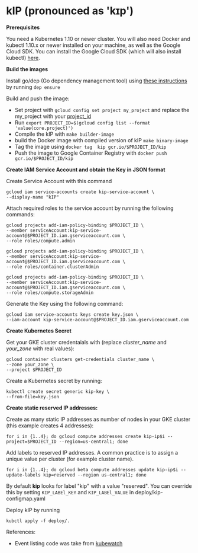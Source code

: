 # kIP (pronounced as 'kɪp')

**Prerequisites**

You need a Kubernetes 1.10 or newer cluster. You will also need Docker and kubectl 1.10.x or newer installed on your machine, as well as the Google Cloud SDK. You can install the Google Cloud SDK (which will also install kubectl) [here](https://cloud.google.com/sdk).

**Build the images**

Install go/dep (Go dependency management tool) using [these instructions](https://github.com/golang/dep) by running `dep ensure`

Build and push the image:

 - Set project with `gcloud config set project my_project` and replace the my_project with your [project_id](https://cloud.google.com/storage/docs/projects)
 - Run `export PROJECT_ID=$(gcloud config list --format 'value(core.project)')`
 - Compile the kIP with `make builder-image`
 - build the Docker image with compiled version of kIP `make binary-image`
 - Tag the image using `docker tag  kip gcr.io/$PROJECT_ID/kip`
 - Push the image to Google Container Registry with `docker push gcr.io/$PROJECT_ID/kip`

**Create IAM Service Account and obtain the Key in JSON format**

Create Service Account with this command 

```
gcloud iam service-accounts create kip-service-account \
--display-name "kIP"
```

Attach required roles to the service account by running the following commands:

```
gcloud projects add-iam-policy-binding $PROJECT_ID \
--member serviceAccount:kip-service-account@$PROJECT_ID.iam.gserviceaccount.com \
--role roles/compute.admin

gcloud projects add-iam-policy-binding $PROJECT_ID \
--member serviceAccount:kip-service-account@$PROJECT_ID.iam.gserviceaccount.com \
--role roles/container.clusterAdmin

gcloud projects add-iam-policy-binding $PROJECT_ID \
--member serviceAccount:kip-service-account@$PROJECT_ID.iam.gserviceaccount.com \
--role roles/compute.storageAdmin
```

Generate the Key using the following command:

```
gcloud iam service-accounts keys create key.json \
--iam-account kip-service-account@$PROJECT_ID.iam.gserviceaccount.com
```
 
**Create Kubernetes Secret**

Get your GKE cluster credentaials with (replace *cluster_name* and *your_zone* with real values):

```
gcloud container clusters get-credentials cluster_name \
--zone your_zone \
--project $PROJECT_ID
``` 

Create a Kubernetes secret by running:

```
kubectl create secret generic kip-key \
--from-file=key.json
```

**Create static reserved IP addresses:** 

Create as many static IP addresses as number of nodes in your GKE cluster (this example creates 4 addresses):

```
for i in {1..4}; do gcloud compute addresses create kip-ip$i --project=$PROJECT_ID --region=us-central1; done
```

Add labels to reserved IP addresses. A common practice is to assign a unique value per cluster (for example cluster name).

```
for i in {1..4}; do gcloud beta compute addresses update kip-ip$i --update-labels kip=reserved --region us-central1; done
```

By default **kip** looks for label "kip" with a value "reserved". You can override this by setting `KIP_LABEl_KEY` and `KIP_LABEl_VALUE` in deploy/kip-configmap.yaml 

Deploy kIP by running 

```
kubctl apply -f deploy/.
```

References:

 - Event listing code was take from [kubewatch](https://github.com/bitnami-labs/kubewatch/)
